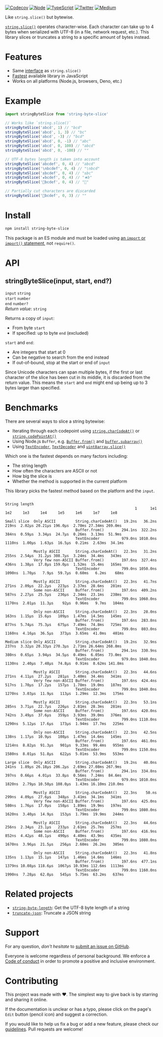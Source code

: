 [![Codecov](https://img.shields.io/codecov/c/github/ehmicky/string-byte-slice.svg?label=tested&logo=codecov)](https://codecov.io/gh/ehmicky/string-byte-slice)
[![Node](https://img.shields.io/node/v/string-byte-slice.svg?logo=node.js)](https://www.npmjs.com/package/string-byte-slice)
[![TypeScript](https://img.shields.io/badge/-typed-brightgreen?logo=typescript&colorA=gray)](/src/main.d.ts)
[![Twitter](https://img.shields.io/badge/%E2%80%8B-twitter-brightgreen.svg?logo=twitter)](https://twitter.com/intent/follow?screen_name=ehmicky)
[![Medium](https://img.shields.io/badge/%E2%80%8B-medium-brightgreen.svg?logo=medium)](https://medium.com/@ehmicky)

Like `string.slice()` but bytewise.

[`string.slice()`](https://developer.mozilla.org/en-US/docs/Web/JavaScript/Reference/Global_Objects/String/slice)
operates character-wise. Each character can take up to 4 bytes when serialized
with UTF-8 (in a file, network request, etc.). This library slices or truncates
a string to a specific amount of bytes instead.

# Features

- Same [interface](#api) as `string.slice()`
- [Fastest](#benchmarks) available library in JavaScript
- Works on all platforms (Node.js, browsers, Deno, etc.)

# Example

```js
import stringByteSlice from 'string-byte-slice'

// Works like `string.slice()`
stringByteSlice('abcd', 1) // "bcd"
stringByteSlice('abcd', 1, 3) // "bc"
stringByteSlice('abcd', -3) // "bcd"
stringByteSlice('abcd', 0, -1) // "abc"
stringByteSlice('abcd', 0, 100) // "abcd"
stringByteSlice('abcd', 0, -100) // ""

// UTF-8 bytes length is taken into account
stringByteSlice('abcdef', 0, 4) // "abcd"
stringByteSlice('\nbcdef', 0, 4) // "\nbcd"
stringByteSlice('±bcdef', 0, 4) // "±bc"
stringByteSlice('★bcdef', 0, 4) // "★b"
stringByteSlice('🦄bcdef', 0, 4) // "🦄"

// Partially cut characters are discarded
stringByteSlice('🦄bcdef', 0, 3) // ""
```

# Install

```bash
npm install string-byte-slice
```

This package is an ES module and must be loaded using
[an `import` or `import()` statement](https://gist.github.com/sindresorhus/a39789f98801d908bbc7ff3ecc99d99c),
not `require()`.

# API

## stringByteSlice(input, start, end?)

`input` `string`\
`start` `number`\
`end` `number?`\
_Return value_: `string`

Returns a copy of `input`:

- From byte `start`
- If specified: up to byte `end` (excluded)

`start` and `end`:

- Are integers that start at 0
- Can be negative to search from the end instead
- If out-of-bound, stop at the start or end of `input`

Since Unicode characters can span multiple bytes, if the first or last character
of the slice has been cut in its middle, it is discarded from the return value.
This means the `start` and `end` might end up being up to 3 bytes larger than
specified.

# Benchmarks

There are several ways to slice a string bytewise:

- Iterating through each codepoint using
  [`string.charCodeAt()`](https://developer.mozilla.org/en-US/docs/Web/JavaScript/Reference/Global_Objects/String/charCodeAt)
  or
  [`string.codePointAt()`](https://developer.mozilla.org/en-US/docs/Web/JavaScript/Reference/Global_Objects/String/codePointAt)
- Using Node.js `Buffer`, e.g.
  [`Buffer.from()`](https://nodejs.org/api/buffer.html#static-method-bufferfromstring-encoding)
  and
  [`buffer.subarray()`](https://nodejs.org/api/buffer.html#bufsubarraystart-end)
- Using
  [`TextEncoder`](https://developer.mozilla.org/en-US/docs/Web/API/TextEncoder),
  [`TextDecoder`](https://developer.mozilla.org/en-US/docs/Web/API/TextDecoder)
  and
  [`uint8array.slice()`](https://developer.mozilla.org/en-US/docs/Web/JavaScript/Reference/Global_Objects/TypedArray/slice)

Which one is the fastest depends on many factors including:

- The string length
- How often the characters are ASCII or not
- How big the slice is
- Whether the method is supported in the current platform

This library picks the fastest method based on the platform and the `input`.

```
                                                                              String length
                                                           1      1e1    1e2     1e3     1e4     1e5     1e6     1e7     1e8

Small slice  Only ASCII         String.charCodeAt()   19.2ns   36.2ns  219ns  2.02μs 20.21μs 196.0μs  2.70ms 27.34ms 269.0ms
                                Buffer.from()        294.1ns  322.2ns  384ns  0.59μs  3.34μs  24.7μs  0.26ms  3.13ms  51.9ms
                                TextEncoder          979.0ns 1010.0ns 1110ns  1.00μs  1.63μs  16.5μs  0.21ms  2.63ms  34.1ms

             Mostly ASCII       String.charCodeAt()   22.3ns   31.2ns  255ns  2.54μs  31.2μs 308.7μs  3.24ms  34.4ms   343ms
             Very few non-ASCII Buffer.from()        197.6ns  327.4ns  436ns  1.38μs  17.8μs 159.0μs  1.52ms  15.4ms   165ms
                                TextEncoder          799.0ns 1050.0ns 1090ns  1.70μs   7.9μs  59.7μs  0.60ms   6.2ms    68ms

             Mostly ASCII       String.charCodeAt()   22.3ns   41.7ns  271ns  2.09μs  22.2μs   223μs  2.37ms  28.6ms   281ms
             Some non-ASCII     Buffer.from()        197.6ns  409.2ns  587ns  2.27μs  25.5μs   236μs  2.34ms  23.1ms   238ms
                                TextEncoder          799.0ns 1060.0ns 1170ns  2.01μs  11.3μs    92μs  0.96ms   9.7ms   104ms

             Only non-ASCII     String.charCodeAt()   22.3ns   28.0ns  163ns  1.15μs  15.6μs   109μs  1.47ms  14.5ms   145ms
                                Buffer.from()        197.6ns  283.8ns  877ns  5.74μs  75.3μs   675μs  7.49ms  74.8ms   725ms
                                TextEncoder          799.0ns  803.0ns 1160ns  4.16μs  36.5μs   373μs  3.65ms  41.0ms   401ms

Medium slice Only ASCII         String.charCodeAt()   19.2ns   32.9ns  237ns  3.32μs 20.33μs 270.3μs  2.71ms 26.64ms 268.8ms
                                Buffer.from()        294.1ns  330.9ns  380ns  0.65μs  3.94μs  34.5μs  0.49ms  6.05ms  73.0ms
                                TextEncoder          979.0ns 1040.0ns 1130ns  2.40μs  7.48μs  74.8μs  0.91ms  8.62ms 141.8ms

             Mostly ASCII       String.charCodeAt()   22.3ns   44.6ns  271ns  4.11μs  27.2μs   281μs  3.40ms  34.4ms   341ms
             Very few non-ASCII Buffer.from()        197.6ns  424.4ns  517ns  1.70μs  17.2μs   157μs  1.78ms  19.0ms   187ms
                                TextEncoder          799.0ns 1040.0ns 1270ns  3.03μs  11.9μs   113μs  1.29ms  12.3ms   175ms

             Mostly ASCII       String.charCodeAt()   22.3ns   53.1ns  285ns  3.71μs  22.7μs   226μs  2.81ms  28.3ms   281ms
             Some non-ASCII     Buffer.from()        197.6ns  420.0ns  742ns  3.49μs  37.6μs   359μs  3.93ms  39.0ms   376ms
                                TextEncoder          799.0ns 1110.0ns 1290ns  5.12μs  17.6μs   173μs  1.94ms  17.7ms   225ms

             Only non-ASCII     String.charCodeAt()   22.3ns   42.5ns  138ns  1.17μs  10.9μs   108μs  1.47ms  14.6ms   145ms
                                Buffer.from()        197.6ns  461.0ns 1214ns  8.82μs  91.3μs   901μs  9.33ms  99.4ms   955ms
                                TextEncoder          799.0ns 1150.0ns 1580ns  8.01μs  51.8μs   622μs  5.01ms  53.9ms   553ms

Large slice  Only ASCII         String.charCodeAt()   19.2ns   40.0ns  241ns  1.89μs 26.18μs 206.2μs  2.69ms 27.08ms 267.9ms
                                Buffer.from()        294.1ns  334.8ns  397ns  0.66μs  4.01μs  33.8μs  0.56ms  7.24ms  84.6ms
                                TextEncoder          979.0ns 1010.0ns 1820ns  2.79μs 10.50μs 108.0μs  1.43ms 16.10ms 210.0ms

             Mostly ASCII       String.charCodeAt()   22.3ns    50.ns  299ns  4.09μs  27.6μs   348μs  3.41ms  34.1ms   341ms
             Very few non-ASCII Buffer.from()        197.6ns  425.0ns  580ns  1.76μs  17.0μs   158μs  1.89ms  19.9ms   197ms
                                TextEncoder          799.0ns 1080.0ns 1620ns  3.40μs  14.9μs   153μs  1.79ms  19.9ms   244ms

             Mostly ASCII       String.charCodeAt()   22.3ns   44.6ns  256ns  2.34μs  23.1μs   233μs  2.61ms  25.7ms   257ms
             Some non-ASCII     Buffer.from()        197.6ns  416.9ns  852ns  4.42μs  48.1μs   490μs  4.40ms  43.9ms   435ms
                                TextEncoder          799.0ns 1080.0ns 1670ns  3.96μs  21.5μs   256μs  2.60ms  26.2ms   305ms

             Only non-ASCII     String.charCodeAt()   22.3ns   41.8ns  135ns  1.13μs  15.1μs   147μs  1.46ms  14.6ms   146ms
                                Buffer.from()        197.6ns  477.1ns 1379ns 10.08μs 118.6μs  1067μs 10.93ms 112.6ms  1113ms
                                TextEncoder          799.0ns 1160.0ns 1990ns  7.28μs  62.0μs   545μs  5.75ms  63.2ms   637ms
```

# Related projects

- [`string-byte-length`](https://github.com/ehmicky/string-byte-length): Get the
  UTF-8 byte length of a string
- [`truncate-json`](https://github.com/ehmicky/truncate-json): Truncate a JSON
  string

# Support

For any question, _don't hesitate_ to [submit an issue on GitHub](../../issues).

Everyone is welcome regardless of personal background. We enforce a
[Code of conduct](CODE_OF_CONDUCT.md) in order to promote a positive and
inclusive environment.

# Contributing

This project was made with ❤️. The simplest way to give back is by starring and
sharing it online.

If the documentation is unclear or has a typo, please click on the page's `Edit`
button (pencil icon) and suggest a correction.

If you would like to help us fix a bug or add a new feature, please check our
[guidelines](CONTRIBUTING.md). Pull requests are welcome!

<!-- Thanks go to our wonderful contributors: -->

<!-- ALL-CONTRIBUTORS-LIST:START -->
<!-- prettier-ignore -->
<!--
<table><tr><td align="center"><a href="https://twitter.com/ehmicky"><img src="https://avatars2.githubusercontent.com/u/8136211?v=4" width="100px;" alt="ehmicky"/><br /><sub><b>ehmicky</b></sub></a><br /><a href="https://github.com/ehmicky/string-byte-slice/commits?author=ehmicky" title="Code">💻</a> <a href="#design-ehmicky" title="Design">🎨</a> <a href="#ideas-ehmicky" title="Ideas, Planning, & Feedback">🤔</a> <a href="https://github.com/ehmicky/string-byte-slice/commits?author=ehmicky" title="Documentation">📖</a></td></tr></table>
 -->
<!-- ALL-CONTRIBUTORS-LIST:END -->
